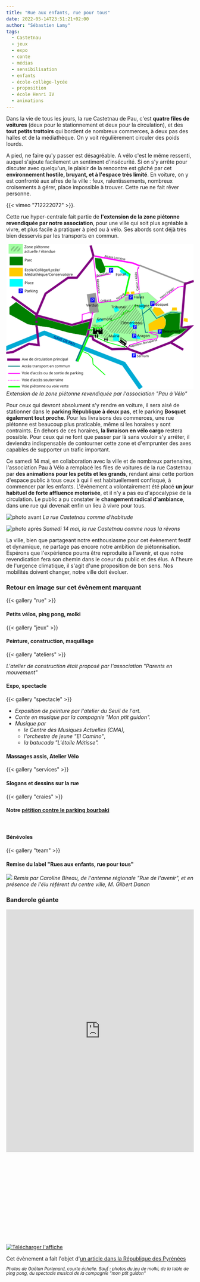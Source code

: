 ```yaml
---
title: "Rue aux enfants, rue pour tous"
date: 2022-05-14T23:51:21+02:00
author: "Sébastien Lamy"
tags:
  - Castetnau
  - jeux
  - expo
  - conte
  - médias
  - sensibilisation
  - enfants
  - école-collège-lycée
  - proposition
  - école Henri IV
  - animations
---
```


Dans la vie de tous les jours, la rue Castetnau de Pau, c'est **quatre files de voitures** (deux pour le stationnement et deux pour la circulation), et des **tout petits trottoirs** qui bordent de nombreux commerces, à deux pas des halles et de la médiathèque. On y voit régulièrement circuler des poids lourds. 

A pied, ne faire qu'y passer est désagréable. A vélo c'est le même ressenti, auquel s'ajoute facilement un sentiment d'insécurité. Si on s'y arrête pour discuter avec quelqu'un, le plaisir de la rencontre est gâché par cet **environnement hostile, bruyant, et à l'espace très limité**. En voiture, on y est confronté aux afres de la ville : feux, ralentissements, nombreux croisements à gérer, place impossible à trouver. Cette rue ne fait rêver personne.

{{< vimeo "712222072" >}}.

Cette rue hyper-centrale fait partie de **l'extension de la zone piétonne revendiquée par notre association**, pour une ville qui soit plus agréable à vivre, et plus facile à pratiquer à pied ou à vélo. Ses abords sont déjà très bien desservis par les transports en commun.

![plan de la zone piétonne étendue](zone-pietonne-etendue-pau.svg)
*Extension de la zone piétonne revendiquée par l'association "Pau à Vélo"*

Pour ceux qui devront absolument s'y rendre en voiture, il sera aisé de stationner dans le **parking République à deux pas**, et le parking **Bosquet également tout proche**. Pour les livraisons des commerces, une rue piétonne est beaucoup plus praticable, même si les horaires y sont contraints. En dehors de ces horaires, **la livraison en vélo cargo** restera possible. Pour ceux qui ne font que passer par là sans vouloir s'y arrêter, il deviendra indispensable de contourner cette zone et d'emprunter des axes capables de supporter un trafic important.

Ce samedi 14 mai, en collaboration avec la ville et de nombreux partenaires, l'association Pau à Vélo a remplacé les files de voitures de la rue Castetnau par **des animations pour les petits et les grands**, rendant ainsi cette portion d'espace public à tous ceux à qui il est habituellement confisqué, à commencer par les enfants.  L'évènement a volontairement été placé **un jour habituel de forte affluence motorisée**, et il n'y a pas eu d'apocalypse de la circulation. Le public a pu constater le **changement radical d'ambiance**, dans une rue qui devenait enfin un lieu à vivre pour tous.

![photo avant](avant.jpg)
*La rue Castetnau comme d'habitude*


![photo après](apres.jpg)
*Samedi 14 mai, la rue Castetnau comme nous la rêvons*

La ville, bien que partageant notre enthousiasme pour cet évènement festif et dynamique, ne partage pas encore notre ambition de piétonnisation. Espérons que l'expérience pourra être reproduite à l'avenir, et que notre revendication fera son chemin dans le coeur du public et des élus. A l'heure de l'urgence climatique, il s'agit d'une proposition de bon sens. Nos mobilités doivent changer, notre ville doit évoluer.

### Retour en image sur cet évènement marquant

{{< gallery "rue" >}}

#### Petits vélos, ping pong, molki

{{< gallery "jeux" >}}

#### Peinture, construction, maquillage

{{< gallery "ateliers" >}}

*L'atelier de construction était proposé par l'association "Parents en mouvement"*

#### Expo, spectacle

{{< gallery "spectacle" >}}


* *Exposition de peinture par l'atelier du Seuil de l'art.*
* *Conte en musique par la compagnie "Mon ptit guidon".*
* *Musique par* 
    * *le Centre des Musiques Actuelles (CMA),*
    * *l'orchestre de jeune "El Camino"*,
    * *la batucada "L'étoile Métisse".*

#### Massages assis, Atelier Vélo

{{< gallery "services" >}}

#### Slogans et dessins sur la rue

{{< gallery "craies" >}}

#### Notre [**pétition contre le parking bourbaki**](https://www.change.org/p/non-au-parking-bourbaki-oui-%C3%A0-une-ville-durable)
<p><a href="https://www.change.org/p/non-au-parking-bourbaki-oui-%C3%A0-une-ville-durable"><img src="petition_web_sign_04A5036_7_8.jpg" alt=""></a></p>

#### Bénévoles

{{< gallery "team" >}}

#### Remise du label "Rues aux enfants, rue pour tous"

![](label-web_sign_04A4610_1_2.jpg)
*Remis par Caroline Bireau, de l'antenne régionale "Rue de l'avenir", et en présence de l'élu référent du centre ville, M. Gilbert Danan*

### Banderole géante

<div style="padding:177.78% 0 0 0;position:relative;"><iframe src="https://player.vimeo.com/video/712338491?h=816f9463b7&amp;badge=0&amp;autopause=0&amp;player_id=0&amp;app_id=58479" frameborder="0" allow="autoplay; fullscreen; picture-in-picture" allowfullscreen style="position:absolute;top:0;left:0;width:100%;height:100%;max-height:650px" title="Untitled"></iframe></div><script src="https://player.vimeo.com/api/player.js"></script>


<div class="pure-g trombi">
<a href="/agenda/2022/rue-aux-enfants/rue_castetnau_aux_enfants_2022.pdf"><img src="/agenda/2022/rue-aux-enfants/affiche_miniature.jpg" alt="Télécharger l'affiche"></a>
</div>

Cet évènement a fait l'objet d'[un article dans la République des Pyrénées](https://www.larepubliquedespyrenees.fr/pyrenees-atlantiques/pau/pau-ils-ont-teste-la-rue-castetnau-sans-voiture-10938050.php)

<div style="font-size:smaller; line-height: 1em; font-style:italic;">Photos de Gaëtan Portenard, courte échelle. Sauf : photos du jeu de molki, de la table de ping pong, du spectacle musical de la compagnie "mon ptit guidon"</div>
